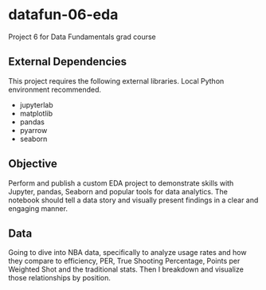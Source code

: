 # datafun-06-eda
Project 6 for Data Fundamentals grad course

## External Dependencies

This project requires the following external libraries. Local Python environment recommended. 

- jupyterlab
- matplotlib
- pandas
- pyarrow
- seaborn

## Objective

Perform and publish a custom EDA project to demonstrate skills with Jupyter, pandas, Seaborn and popular tools for data analytics. The notebook should tell a data story and visually present findings in a clear and engaging manner.


## Data 

Going to dive into NBA data, specifically to analyze usage rates and how they compare to efficiency, PER, True Shooting Percentage, Points per Weighted Shot and the traditional stats. Then I breakdown and visualize those relationships by position.

